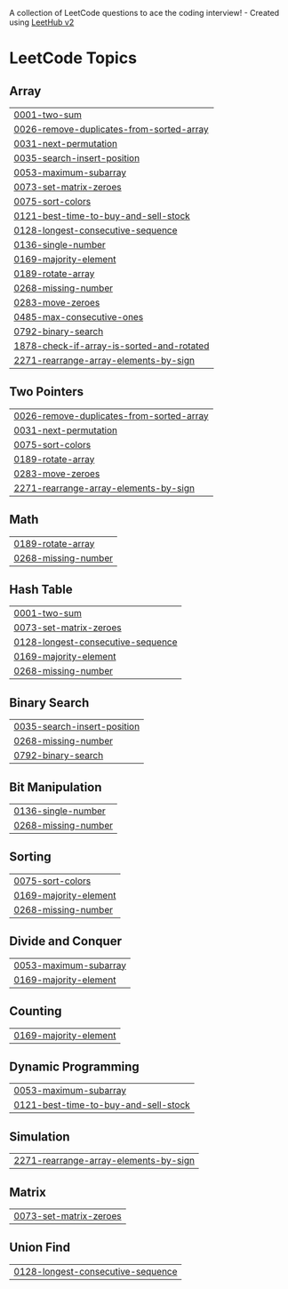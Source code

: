 A collection of LeetCode questions to ace the coding interview! - Created using [LeetHub v2](https://github.com/arunbhardwaj/LeetHub-2.0)
<!---LeetCode Topics Start-->
# LeetCode Topics
## Array
|  |
| ------- |
| [0001-two-sum](https://github.com/PrathamAgarwal1/DSA/tree/master/0001-two-sum) |
| [0026-remove-duplicates-from-sorted-array](https://github.com/PrathamAgarwal1/DSA/tree/master/0026-remove-duplicates-from-sorted-array) |
| [0031-next-permutation](https://github.com/PrathamAgarwal1/DSA/tree/master/0031-next-permutation) |
| [0035-search-insert-position](https://github.com/PrathamAgarwal1/DSA/tree/master/0035-search-insert-position) |
| [0053-maximum-subarray](https://github.com/PrathamAgarwal1/DSA/tree/master/0053-maximum-subarray) |
| [0073-set-matrix-zeroes](https://github.com/PrathamAgarwal1/DSA/tree/master/0073-set-matrix-zeroes) |
| [0075-sort-colors](https://github.com/PrathamAgarwal1/DSA/tree/master/0075-sort-colors) |
| [0121-best-time-to-buy-and-sell-stock](https://github.com/PrathamAgarwal1/DSA/tree/master/0121-best-time-to-buy-and-sell-stock) |
| [0128-longest-consecutive-sequence](https://github.com/PrathamAgarwal1/DSA/tree/master/0128-longest-consecutive-sequence) |
| [0136-single-number](https://github.com/PrathamAgarwal1/DSA/tree/master/0136-single-number) |
| [0169-majority-element](https://github.com/PrathamAgarwal1/DSA/tree/master/0169-majority-element) |
| [0189-rotate-array](https://github.com/PrathamAgarwal1/DSA/tree/master/0189-rotate-array) |
| [0268-missing-number](https://github.com/PrathamAgarwal1/DSA/tree/master/0268-missing-number) |
| [0283-move-zeroes](https://github.com/PrathamAgarwal1/DSA/tree/master/0283-move-zeroes) |
| [0485-max-consecutive-ones](https://github.com/PrathamAgarwal1/DSA/tree/master/0485-max-consecutive-ones) |
| [0792-binary-search](https://github.com/PrathamAgarwal1/DSA/tree/master/0792-binary-search) |
| [1878-check-if-array-is-sorted-and-rotated](https://github.com/PrathamAgarwal1/DSA/tree/master/1878-check-if-array-is-sorted-and-rotated) |
| [2271-rearrange-array-elements-by-sign](https://github.com/PrathamAgarwal1/DSA/tree/master/2271-rearrange-array-elements-by-sign) |
## Two Pointers
|  |
| ------- |
| [0026-remove-duplicates-from-sorted-array](https://github.com/PrathamAgarwal1/DSA/tree/master/0026-remove-duplicates-from-sorted-array) |
| [0031-next-permutation](https://github.com/PrathamAgarwal1/DSA/tree/master/0031-next-permutation) |
| [0075-sort-colors](https://github.com/PrathamAgarwal1/DSA/tree/master/0075-sort-colors) |
| [0189-rotate-array](https://github.com/PrathamAgarwal1/DSA/tree/master/0189-rotate-array) |
| [0283-move-zeroes](https://github.com/PrathamAgarwal1/DSA/tree/master/0283-move-zeroes) |
| [2271-rearrange-array-elements-by-sign](https://github.com/PrathamAgarwal1/DSA/tree/master/2271-rearrange-array-elements-by-sign) |
## Math
|  |
| ------- |
| [0189-rotate-array](https://github.com/PrathamAgarwal1/DSA/tree/master/0189-rotate-array) |
| [0268-missing-number](https://github.com/PrathamAgarwal1/DSA/tree/master/0268-missing-number) |
## Hash Table
|  |
| ------- |
| [0001-two-sum](https://github.com/PrathamAgarwal1/DSA/tree/master/0001-two-sum) |
| [0073-set-matrix-zeroes](https://github.com/PrathamAgarwal1/DSA/tree/master/0073-set-matrix-zeroes) |
| [0128-longest-consecutive-sequence](https://github.com/PrathamAgarwal1/DSA/tree/master/0128-longest-consecutive-sequence) |
| [0169-majority-element](https://github.com/PrathamAgarwal1/DSA/tree/master/0169-majority-element) |
| [0268-missing-number](https://github.com/PrathamAgarwal1/DSA/tree/master/0268-missing-number) |
## Binary Search
|  |
| ------- |
| [0035-search-insert-position](https://github.com/PrathamAgarwal1/DSA/tree/master/0035-search-insert-position) |
| [0268-missing-number](https://github.com/PrathamAgarwal1/DSA/tree/master/0268-missing-number) |
| [0792-binary-search](https://github.com/PrathamAgarwal1/DSA/tree/master/0792-binary-search) |
## Bit Manipulation
|  |
| ------- |
| [0136-single-number](https://github.com/PrathamAgarwal1/DSA/tree/master/0136-single-number) |
| [0268-missing-number](https://github.com/PrathamAgarwal1/DSA/tree/master/0268-missing-number) |
## Sorting
|  |
| ------- |
| [0075-sort-colors](https://github.com/PrathamAgarwal1/DSA/tree/master/0075-sort-colors) |
| [0169-majority-element](https://github.com/PrathamAgarwal1/DSA/tree/master/0169-majority-element) |
| [0268-missing-number](https://github.com/PrathamAgarwal1/DSA/tree/master/0268-missing-number) |
## Divide and Conquer
|  |
| ------- |
| [0053-maximum-subarray](https://github.com/PrathamAgarwal1/DSA/tree/master/0053-maximum-subarray) |
| [0169-majority-element](https://github.com/PrathamAgarwal1/DSA/tree/master/0169-majority-element) |
## Counting
|  |
| ------- |
| [0169-majority-element](https://github.com/PrathamAgarwal1/DSA/tree/master/0169-majority-element) |
## Dynamic Programming
|  |
| ------- |
| [0053-maximum-subarray](https://github.com/PrathamAgarwal1/DSA/tree/master/0053-maximum-subarray) |
| [0121-best-time-to-buy-and-sell-stock](https://github.com/PrathamAgarwal1/DSA/tree/master/0121-best-time-to-buy-and-sell-stock) |
## Simulation
|  |
| ------- |
| [2271-rearrange-array-elements-by-sign](https://github.com/PrathamAgarwal1/DSA/tree/master/2271-rearrange-array-elements-by-sign) |
## Matrix
|  |
| ------- |
| [0073-set-matrix-zeroes](https://github.com/PrathamAgarwal1/DSA/tree/master/0073-set-matrix-zeroes) |
## Union Find
|  |
| ------- |
| [0128-longest-consecutive-sequence](https://github.com/PrathamAgarwal1/DSA/tree/master/0128-longest-consecutive-sequence) |
<!---LeetCode Topics End-->